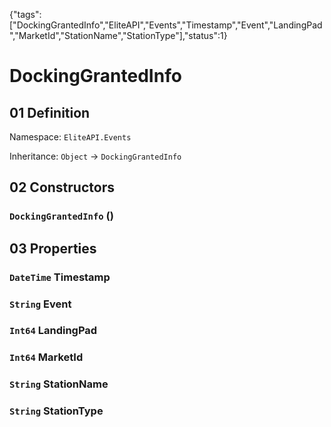 {"tags":["DockingGrantedInfo","EliteAPI","Events","Timestamp","Event","LandingPad","MarketId","StationName","StationType"],"status":1}

# DockingGrantedInfo

## 01 Definition

Namespace: `EliteAPI.Events`

Inheritance: `Object` → `DockingGrantedInfo`

## 02 Constructors

### `DockingGrantedInfo` ()

## 03 Properties

### `DateTime` Timestamp

### `String` Event

### `Int64` LandingPad

### `Int64` MarketId

### `String` StationName

### `String` StationType

